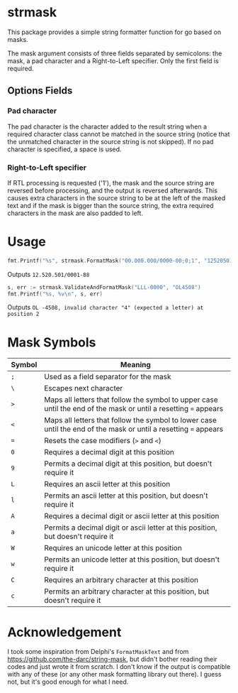 # strmask
This package provides a simple string formatter function for go based on masks.

The mask argument consists of three fields separated by semicolons: the mask, a pad character and a Right-to-Left specifier. Only the first field is required.

## Options Fields

### Pad character
The pad character is the character added to the result string when a required character class cannot be matched in the source string (notice that the unmatched character in the source string is not skipped). If no pad character is specified, a space is used.

### Right-to-Left specifier
If RTL processing is requested ('1'), the mask and the source string are reversed before processing, and the output is reversed afterwards. This causes extra characters in the source string to be at the left of the masked text and if the mask is bigger than the source string, the extra required characters in the mask are also padded to left.

# Usage
```go
fmt.Printf("%s", strmask.FormatMask("00.000.000/0000-00;0;1", "12520501000188")) // Pad with zeroes, process RTL
```
Outputs `12.520.501/0001-88`

```go
s, err := strmask.ValidateAndFormatMask("LLL-0000", "OL4508")
fmt.Printf("%s, %v\n", s, err)
```
Outputs `OL -4508, invalid character "4" (expected a letter) at position 2`

# Mask Symbols
Symbol | Meaning
--- | ---
`;` | Used as a field separator for the mask
`\` | Escapes next character
`>` | Maps all letters that follow the symbol to upper case until the end of the mask or until a resetting `=` appears
`<` | Maps all letters that follow the symbol to lower case until the end of the mask or until a resetting `=` appears
`=` | Resets the case modifiers (`>` and `<`)
`0` | Requires a decimal digit at this position
`9` | Permits a decimal digit at this position, but doesn't require it
`L` | Requires an ascii letter at this position
`l` | Permits an ascii letter at this position, but doesn't require it
`A` | Requires a decimal digit or ascii letter at this position
`a` | Permits a decimal digit or ascii letter at this position, but doesn't require it
`W` | Requires an unicode letter at this position
`w` | Permits an unicode letter at this position, but doesn't require it
`C` | Requires an arbitrary character at this position
`c` | Permits an arbitrary character at this position, but doesn't require it

# Acknowledgement
I took some inspiration from Delphi's `FormatMaskText` and from https://github.com/the-darc/string-mask, but didn't bother reading their codes and just wrote it from scratch. I don't know if the output is compatible with any of these (or any other mask formatting library out there). I guess not, but it's good enough for what I need.
